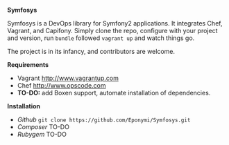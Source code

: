 **Symfosys**

Symfosys is a DevOps library for Symfony2 applications. It integrates Chef, Vagrant, and Capifony. Simply clone the repo, configure with your project and version, run `bundle` followed `vagrant up` and watch things go.

The project is in its infancy, and contributors are welcome.

**Requirements**
  - Vagrant http://www.vagrantup.com
  - Chef http://www.opscode.com
  - **TO-DO:** add Boxen support, automate installation of dependencies. 

**Installation**
  - *Github* `git clone https://github.com/Eponymi/Symfosys.git`
  - *Composer* TO-DO
  - *Rubygem* TO-DO
